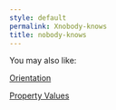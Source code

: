 ```yaml
---
style: default
permalink: Xnobody-knows
title: nobody-knows
---
```

You may also like:

[Orientation](http://scp-wiki.net/orientation)

[Property Values](http://scp-wiki.net/property-values)
